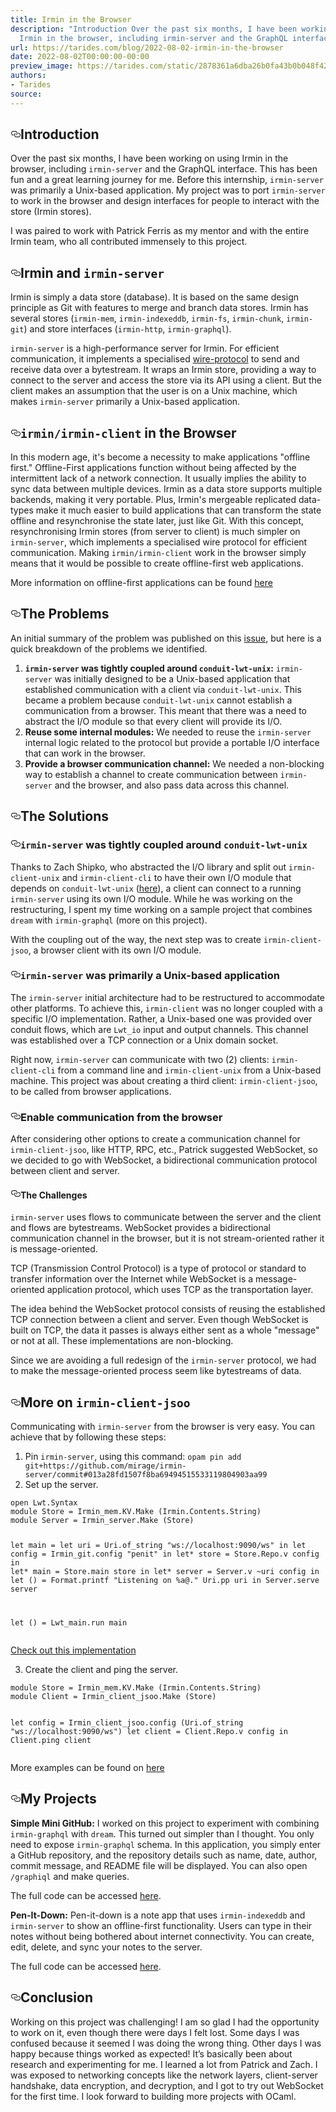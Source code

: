 ```yaml
---
title: Irmin in the Browser
description: "Introduction Over the past six months, I have been working on using
  Irmin in the browser, including irmin-server and the GraphQL interface\u2026"
url: https://tarides.com/blog/2022-08-02-irmin-in-the-browser
date: 2022-08-02T00:00:00-00:00
preview_image: https://tarides.com/static/2878361a6dba26b0fa43b0b048f42cd4/10057/joy_img.jpg
authors:
- Tarides
source:
---
```



<h2 style="position:relative;"><a href="https://tarides.com/feed.xml#introduction" aria-label="introduction permalink" class="anchor before"><svg aria-hidden="true" focusable="false" height="16" version="1.1" viewbox="0 0 16 16" width="16"><path fill-rule="evenodd" d="M4 9h1v1H4c-1.5 0-3-1.69-3-3.5S2.55 3 4 3h4c1.45 0 3 1.69 3 3.5 0 1.41-.91 2.72-2 3.25V8.59c.58-.45 1-1.27 1-2.09C10 5.22 8.98 4 8 4H4c-.98 0-2 1.22-2 2.5S3 9 4 9zm9-3h-1v1h1c1 0 2 1.22 2 2.5S13.98 12 13 12H9c-.98 0-2-1.22-2-2.5 0-.83.42-1.64 1-2.09V6.25c-1.09.53-2 1.84-2 3.25C6 11.31 7.55 13 9 13h4c1.45 0 3-1.69 3-3.5S14.5 6 13 6z"></path></svg></a>Introduction</h2>
<p>Over the past six months, I have been working on using Irmin in the browser, including <code>irmin-server</code> and the GraphQL interface. This has been fun and a great learning journey for me. Before this internship, <code>irmin-server</code> was primarily a Unix-based application. My project was to port <code>irmin-server</code> to work in the browser and design interfaces for people to interact with the store (Irmin stores).</p>
<p>I was paired to work with Patrick Ferris as my mentor and with the entire Irmin team, who all contributed immensely to this project.</p>
<h2 style="position:relative;"><a href="https://tarides.com/feed.xml#irmin-and-irmin-server" aria-label="irmin and irmin server permalink" class="anchor before"><svg aria-hidden="true" focusable="false" height="16" version="1.1" viewbox="0 0 16 16" width="16"><path fill-rule="evenodd" d="M4 9h1v1H4c-1.5 0-3-1.69-3-3.5S2.55 3 4 3h4c1.45 0 3 1.69 3 3.5 0 1.41-.91 2.72-2 3.25V8.59c.58-.45 1-1.27 1-2.09C10 5.22 8.98 4 8 4H4c-.98 0-2 1.22-2 2.5S3 9 4 9zm9-3h-1v1h1c1 0 2 1.22 2 2.5S13.98 12 13 12H9c-.98 0-2-1.22-2-2.5 0-.83.42-1.64 1-2.09V6.25c-1.09.53-2 1.84-2 3.25C6 11.31 7.55 13 9 13h4c1.45 0 3-1.69 3-3.5S14.5 6 13 6z"></path></svg></a>Irmin and <code>irmin-server</code></h2>
<p>Irmin is simply a data store (database). It is based on the same design principle as Git with features to merge and branch data stores. Irmin has several stores (<code>irmin-mem</code>, <code>irmin-indexeddb</code>, <code>irmin-fs</code>, <code>irmin-chunk</code>, <code>irmin-git</code>) and store interfaces (<code>irmin-http</code>, <code>irmin-graphql</code>).</p>
<p><code>irmin-server</code> is a high-performance server for Irmin. For efficient communication, it implements a specialised <a href="https://github.com/mirage/irmin-server/blob/master/PROTOCOL.md">wire-protocol</a> to send and receive data over a bytestream. It wraps an Irmin store, providing a way to connect to the server and access the store via its API using a client. But the client makes an assumption that the user is on a Unix machine, which makes <code>irmin-server</code> primarily a Unix-based application.</p>
<h2 style="position:relative;"><a href="https://tarides.com/feed.xml#irminirmin-client-in-the-browser" aria-label="irminirmin client in the browser permalink" class="anchor before"><svg aria-hidden="true" focusable="false" height="16" version="1.1" viewbox="0 0 16 16" width="16"><path fill-rule="evenodd" d="M4 9h1v1H4c-1.5 0-3-1.69-3-3.5S2.55 3 4 3h4c1.45 0 3 1.69 3 3.5 0 1.41-.91 2.72-2 3.25V8.59c.58-.45 1-1.27 1-2.09C10 5.22 8.98 4 8 4H4c-.98 0-2 1.22-2 2.5S3 9 4 9zm9-3h-1v1h1c1 0 2 1.22 2 2.5S13.98 12 13 12H9c-.98 0-2-1.22-2-2.5 0-.83.42-1.64 1-2.09V6.25c-1.09.53-2 1.84-2 3.25C6 11.31 7.55 13 9 13h4c1.45 0 3-1.69 3-3.5S14.5 6 13 6z"></path></svg></a><code>irmin/irmin-client</code> in the Browser</h2>
<p>In this modern age, it's become a necessity to make applications &quot;offline first.&quot; Offline-First applications function without being affected by the intermittent lack of a network connection. It usually implies the ability to sync data between multiple devices. Irmin as a data store supports multiple backends, making it very portable. Plus, Irmin's mergeable replicated data-types make it much easier to build applications that can transform the state offline and resynchronise the state later, just like Git. With this concept, resynchronising Irmin stores (from server to client) is much simpler on <code>irmin-server</code>, which implements a specialised wire protocol for efficient communication. Making <code>irmin/irmin-client</code> work in the browser simply means that it would be possible to create offline-first web applications.</p>
<p>More information on offline-first applications can be found <a href="https://2022.ecoop.org/home/plf-2022">here</a></p>
<h2 style="position:relative;"><a href="https://tarides.com/feed.xml#the-problems" aria-label="the problems permalink" class="anchor before"><svg aria-hidden="true" focusable="false" height="16" version="1.1" viewbox="0 0 16 16" width="16"><path fill-rule="evenodd" d="M4 9h1v1H4c-1.5 0-3-1.69-3-3.5S2.55 3 4 3h4c1.45 0 3 1.69 3 3.5 0 1.41-.91 2.72-2 3.25V8.59c.58-.45 1-1.27 1-2.09C10 5.22 8.98 4 8 4H4c-.98 0-2 1.22-2 2.5S3 9 4 9zm9-3h-1v1h1c1 0 2 1.22 2 2.5S13.98 12 13 12H9c-.98 0-2-1.22-2-2.5 0-.83.42-1.64 1-2.09V6.25c-1.09.53-2 1.84-2 3.25C6 11.31 7.55 13 9 13h4c1.45 0 3-1.69 3-3.5S14.5 6 13 6z"></path></svg></a>The Problems</h2>
<p>An initial summary of the problem was published on this <a href="https://github.com/mirage/irmin-server/issues/46">issue</a>, but here is a quick breakdown of the problems we identified.</p>
<ol>
<li><strong><code>irmin-server</code> was tightly coupled around <code>conduit-lwt-unix</code>:</strong> <code>irmin-server</code> was initially designed to be a Unix-based application that established communication with a client via <code>conduit-lwt-unix</code>. This became a problem because <code>conduit-lwt-unix</code> cannot establish a communication from a browser. This meant that there was a need to abstract the I/O module so that every client will provide its I/O.</li>
<li><strong>Reuse some internal modules:</strong> We needed to reuse the <code>irmin-server</code> internal logic related to the protocol but provide a portable I/O interface that can work in the browser.</li>
<li><strong>Provide a browser communication channel:</strong> We needed a non-blocking way to establish a channel to create communication between <code>irmin-server</code> and the browser, and also pass data across this channel.</li>
</ol>
<h2 style="position:relative;"><a href="https://tarides.com/feed.xml#the-solutions" aria-label="the solutions permalink" class="anchor before"><svg aria-hidden="true" focusable="false" height="16" version="1.1" viewbox="0 0 16 16" width="16"><path fill-rule="evenodd" d="M4 9h1v1H4c-1.5 0-3-1.69-3-3.5S2.55 3 4 3h4c1.45 0 3 1.69 3 3.5 0 1.41-.91 2.72-2 3.25V8.59c.58-.45 1-1.27 1-2.09C10 5.22 8.98 4 8 4H4c-.98 0-2 1.22-2 2.5S3 9 4 9zm9-3h-1v1h1c1 0 2 1.22 2 2.5S13.98 12 13 12H9c-.98 0-2-1.22-2-2.5 0-.83.42-1.64 1-2.09V6.25c-1.09.53-2 1.84-2 3.25C6 11.31 7.55 13 9 13h4c1.45 0 3-1.69 3-3.5S14.5 6 13 6z"></path></svg></a>The Solutions</h2>
<h3 style="position:relative;"><a href="https://tarides.com/feed.xml#irmin-server-was-tightly-coupled-around-conduit-lwt-unix" aria-label="irmin server was tightly coupled around conduit lwt unix permalink" class="anchor before"><svg aria-hidden="true" focusable="false" height="16" version="1.1" viewbox="0 0 16 16" width="16"><path fill-rule="evenodd" d="M4 9h1v1H4c-1.5 0-3-1.69-3-3.5S2.55 3 4 3h4c1.45 0 3 1.69 3 3.5 0 1.41-.91 2.72-2 3.25V8.59c.58-.45 1-1.27 1-2.09C10 5.22 8.98 4 8 4H4c-.98 0-2 1.22-2 2.5S3 9 4 9zm9-3h-1v1h1c1 0 2 1.22 2 2.5S13.98 12 13 12H9c-.98 0-2-1.22-2-2.5 0-.83.42-1.64 1-2.09V6.25c-1.09.53-2 1.84-2 3.25C6 11.31 7.55 13 9 13h4c1.45 0 3-1.69 3-3.5S14.5 6 13 6z"></path></svg></a><code>irmin-server</code> was tightly coupled around <code>conduit-lwt-unix</code></h3>
<p>Thanks to Zach Shipko, who abstracted the I/O library and split out <code>irmin-client-unix</code> and <code>irmin-client-cli</code> to have their own I/O module that depends on <code>conduit-lwt-unix</code> (<a href="https://github.com/mirage/irmin-server/pull/32">here</a>), a client can connect to a running <code>irmin-server</code> using its own I/O module. While he was working on the restructuring, I spent my time working on a sample project that combines <code>dream</code> with <code>irmin-graphql</code> (more on this project).</p>
<p>With the coupling out of the way, the next step was to create <code>irmin-client-jsoo</code>, a browser client with its own I/O module.</p>
<h3 style="position:relative;"><a href="https://tarides.com/feed.xml#irmin-server-was-primarily-a-unix-based-application" aria-label="irmin server was primarily a unix based application permalink" class="anchor before"><svg aria-hidden="true" focusable="false" height="16" version="1.1" viewbox="0 0 16 16" width="16"><path fill-rule="evenodd" d="M4 9h1v1H4c-1.5 0-3-1.69-3-3.5S2.55 3 4 3h4c1.45 0 3 1.69 3 3.5 0 1.41-.91 2.72-2 3.25V8.59c.58-.45 1-1.27 1-2.09C10 5.22 8.98 4 8 4H4c-.98 0-2 1.22-2 2.5S3 9 4 9zm9-3h-1v1h1c1 0 2 1.22 2 2.5S13.98 12 13 12H9c-.98 0-2-1.22-2-2.5 0-.83.42-1.64 1-2.09V6.25c-1.09.53-2 1.84-2 3.25C6 11.31 7.55 13 9 13h4c1.45 0 3-1.69 3-3.5S14.5 6 13 6z"></path></svg></a><code>irmin-server</code> was primarily a Unix-based application</h3>
<p>The <code>irmin-server</code> initial architecture had to be restructured to accommodate other platforms. To achieve this, <code>irmin-client</code> was no longer coupled with a specific I/O implementation. Rather, a Unix-based one was provided over conduit flows, which are <code>Lwt_io</code> input and output channels. This channel was established over a TCP connection or a Unix domain socket.</p>
<p>Right now, <code>irmin-server</code> can communicate with two (2) clients: <code>irmin-client-cli</code> from a command line and <code>irmin-client-unix</code> from a Unix-based machine. This project was about creating a third client: <code>irmin-client-jsoo</code>, to be called from browser applications.</p>
<h3 style="position:relative;"><a href="https://tarides.com/feed.xml#enable-communication-from-the-browser" aria-label="enable communication from the browser permalink" class="anchor before"><svg aria-hidden="true" focusable="false" height="16" version="1.1" viewbox="0 0 16 16" width="16"><path fill-rule="evenodd" d="M4 9h1v1H4c-1.5 0-3-1.69-3-3.5S2.55 3 4 3h4c1.45 0 3 1.69 3 3.5 0 1.41-.91 2.72-2 3.25V8.59c.58-.45 1-1.27 1-2.09C10 5.22 8.98 4 8 4H4c-.98 0-2 1.22-2 2.5S3 9 4 9zm9-3h-1v1h1c1 0 2 1.22 2 2.5S13.98 12 13 12H9c-.98 0-2-1.22-2-2.5 0-.83.42-1.64 1-2.09V6.25c-1.09.53-2 1.84-2 3.25C6 11.31 7.55 13 9 13h4c1.45 0 3-1.69 3-3.5S14.5 6 13 6z"></path></svg></a>Enable communication from the browser</h3>
<p>After considering other options to create a communication channel for <code>irmin-client-jsoo</code>, like HTTP, RPC, etc., Patrick suggested WebSocket, so we decided to go with WebSocket, a bidirectional communication protocol between client and server.</p>
<h4 style="position:relative;"><a href="https://tarides.com/feed.xml#the-challenges" aria-label="the challenges permalink" class="anchor before"><svg aria-hidden="true" focusable="false" height="16" version="1.1" viewbox="0 0 16 16" width="16"><path fill-rule="evenodd" d="M4 9h1v1H4c-1.5 0-3-1.69-3-3.5S2.55 3 4 3h4c1.45 0 3 1.69 3 3.5 0 1.41-.91 2.72-2 3.25V8.59c.58-.45 1-1.27 1-2.09C10 5.22 8.98 4 8 4H4c-.98 0-2 1.22-2 2.5S3 9 4 9zm9-3h-1v1h1c1 0 2 1.22 2 2.5S13.98 12 13 12H9c-.98 0-2-1.22-2-2.5 0-.83.42-1.64 1-2.09V6.25c-1.09.53-2 1.84-2 3.25C6 11.31 7.55 13 9 13h4c1.45 0 3-1.69 3-3.5S14.5 6 13 6z"></path></svg></a>The Challenges</h4>
<p><code>irmin-server</code> uses flows to communicate between the server and the client and flows are bytestreams. WebSocket provides a bidirectional communication channel in the browser, but it is not stream-oriented rather it is message-oriented.</p>
<p>TCP (Transmission Control Protocol) is a type of protocol or standard to transfer information over the Internet while WebSocket is a message-oriented application protocol, which uses TCP as the transportation layer.</p>
<p>The idea behind the WebSocket protocol consists of reusing the established TCP connection between a client and server. Even though WebSocket is built on TCP, the data it passes is always either sent as a whole &quot;message&quot; or not at all. These implementations are non-blocking.</p>
<p>Since we are avoiding a full redesign of the <code>irmin-server</code> protocol, we had to make the message-oriented process seem like bytestreams of data.</p>
<h2 style="position:relative;"><a href="https://tarides.com/feed.xml#more-on-irmin-client-jsoo" aria-label="more on irmin client jsoo permalink" class="anchor before"><svg aria-hidden="true" focusable="false" height="16" version="1.1" viewbox="0 0 16 16" width="16"><path fill-rule="evenodd" d="M4 9h1v1H4c-1.5 0-3-1.69-3-3.5S2.55 3 4 3h4c1.45 0 3 1.69 3 3.5 0 1.41-.91 2.72-2 3.25V8.59c.58-.45 1-1.27 1-2.09C10 5.22 8.98 4 8 4H4c-.98 0-2 1.22-2 2.5S3 9 4 9zm9-3h-1v1h1c1 0 2 1.22 2 2.5S13.98 12 13 12H9c-.98 0-2-1.22-2-2.5 0-.83.42-1.64 1-2.09V6.25c-1.09.53-2 1.84-2 3.25C6 11.31 7.55 13 9 13h4c1.45 0 3-1.69 3-3.5S14.5 6 13 6z"></path></svg></a>More on <code>irmin-client-jsoo</code></h2>
<p>Communicating with <code>irmin-server</code> from the browser is very easy. You can achieve that by following these steps:</p>
<ol>
<li>Pin <code>irmin-server</code>, using this command: <code>opam pin add git+https://github.com/mirage/irmin-server/commit#013a28fd1507f8ba69494515533119804903aa99</code></li>
<li>Set up the server.</li>
</ol>
<div class="gatsby-highlight" data-language="text"><pre class="language-text"><code class="language-text">open Lwt.Syntax
module Store = Irmin_mem.KV.Make (Irmin.Contents.String)
module Server = Irmin_server.Make (Store)

let main =
  let uri = Uri.of_string &quot;ws://localhost:9090/ws&quot; in
  let config = Irmin_git.config &quot;penit&quot; in
  let* store = Store.Repo.v config in
  let* main = Store.main store in
  let* server = Server.v ~uri config in
  let () = Format.printf &quot;Listening on %a@.&quot; Uri.pp uri in
  Server.serve server

let () = Lwt_main.run main</code></pre></div>
<p><a href="https://github.com/dinakajoy/pen-it-down/blob/main/server/server.ml">Check out this implementation</a></p>
<ol start="3">
<li>Create the client and ping the server.</li>
</ol>
<div class="gatsby-highlight" data-language="text"><pre class="language-text"><code class="language-text">module Store = Irmin_mem.KV.Make (Irmin.Contents.String)
module Client = Irmin_client_jsoo.Make (Store)

let config = Irmin_client_jsoo.config (Uri.of_string &quot;ws://localhost:9090/ws&quot;)
let client = Client.Repo.v config in
Client.ping client</code></pre></div>
<p>More examples can be found on <a href="https://github.com/mirage/irmin-server/tree/master/examples">here</a></p>
<h2 style="position:relative;"><a href="https://tarides.com/feed.xml#my-projects" aria-label="my projects permalink" class="anchor before"><svg aria-hidden="true" focusable="false" height="16" version="1.1" viewbox="0 0 16 16" width="16"><path fill-rule="evenodd" d="M4 9h1v1H4c-1.5 0-3-1.69-3-3.5S2.55 3 4 3h4c1.45 0 3 1.69 3 3.5 0 1.41-.91 2.72-2 3.25V8.59c.58-.45 1-1.27 1-2.09C10 5.22 8.98 4 8 4H4c-.98 0-2 1.22-2 2.5S3 9 4 9zm9-3h-1v1h1c1 0 2 1.22 2 2.5S13.98 12 13 12H9c-.98 0-2-1.22-2-2.5 0-.83.42-1.64 1-2.09V6.25c-1.09.53-2 1.84-2 3.25C6 11.31 7.55 13 9 13h4c1.45 0 3-1.69 3-3.5S14.5 6 13 6z"></path></svg></a>My Projects</h2>
<p><strong>Simple Mini GitHub:</strong>
I worked on this project to experiment with combining <code>irmin-graphql</code> with <code>dream</code>. This turned out simpler than I thought. You only need to expose <code>irmin-graphql</code> schema. In this application, you simply enter a GitHub repository, and the repository details such as name, date, author, commit message, and README file will be displayed. You can also open <code>/graphiql</code> and make queries.</p>
<p>The full code can be accessed <a href="https://github.com/dinakajoy/simple_mini_github">here</a>.</p>
<p><strong>Pen-It-Down:</strong>
Pen-it-down is a note app that uses <code>irmin-indexeddb</code> and <code>irmin-server</code> to show an offline-first functionality. Users can type in their notes without being bothered about internet connectivity. You can create, edit, delete, and sync your notes to the server.</p>
<p>The full code can be accessed <a href="https://github.com/dinakajoy/pen-it-down">here</a>.</p>
<h2 style="position:relative;"><a href="https://tarides.com/feed.xml#conclusion" aria-label="conclusion permalink" class="anchor before"><svg aria-hidden="true" focusable="false" height="16" version="1.1" viewbox="0 0 16 16" width="16"><path fill-rule="evenodd" d="M4 9h1v1H4c-1.5 0-3-1.69-3-3.5S2.55 3 4 3h4c1.45 0 3 1.69 3 3.5 0 1.41-.91 2.72-2 3.25V8.59c.58-.45 1-1.27 1-2.09C10 5.22 8.98 4 8 4H4c-.98 0-2 1.22-2 2.5S3 9 4 9zm9-3h-1v1h1c1 0 2 1.22 2 2.5S13.98 12 13 12H9c-.98 0-2-1.22-2-2.5 0-.83.42-1.64 1-2.09V6.25c-1.09.53-2 1.84-2 3.25C6 11.31 7.55 13 9 13h4c1.45 0 3-1.69 3-3.5S14.5 6 13 6z"></path></svg></a>Conclusion</h2>
<p>Working on this project was challenging! I am so glad I had the opportunity to work on it, even though there were days I felt lost. Some days I was confused because it seemed I was doing the wrong thing. Other days I was happy because things worked as expected! It&rsquo;s basically been about research and experimenting for me. I learned a lot from Patrick and Zach. I was exposed to networking concepts like the network layers, client-server handshake, data encryption, and decryption, and I got to try out WebSocket for the first time. I look forward to building more projects with OCaml.</p>
